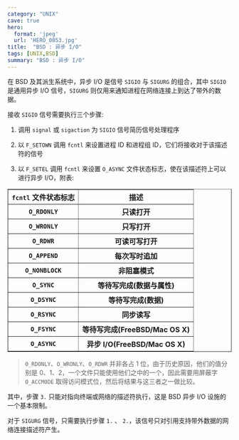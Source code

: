 ```yaml
---
category: "UNIX"
cave: true
hero:
  format: 'jpeg'
  url: 'HERO_0053.jpg'
title:  "BSD : 异步 I/O"
tags: [UNIX,BSD]
summary: "BSD : 异步 I/O"
---
```

在 BSD 及其派生系统中，异步 I/O 是信号 `SIGIO` 与 `SIGURG` 的组合，其中 `SIGIO` 是通用异步 I/O 信号，`SIGURG` 则仅用来通知进程在网络连接上到达了带外的数据。

接收 `SIGIO` 信号需要执行三个步骤:


1. 调用 `signal` 或 `sigaction` 为 `SIGIO` 信号简历信号处理程序

2. 以 `F_SETOWN` 调用 `fcntl` 来设置进程 ID 和进程组 ID，它们将接收对于该描述符的信号

3. 以 `F_SETEL` 调用 `fcntl` 来设置 `O_ASYNC` 文件状态标志，使在该描述符上可以进行异步 I/O，附表:


<center><table border="1" class="table table-bordered table-striped table-condensed">
<tr><th><code>fcntl</code> 文件状态标志</th><th>描述</th></tr>
<tr><th><code>O_RDONLY</code></th><th>只读打开</th></tr>
<tr><th><code>O_WRONLY</code></th><th>只写打开</th></tr>
<tr><th><code>O_RDWR</code></th><th>可读可写打开</th></tr>
<tr><th><code>O_APPEND</code></th><th>每次写时追加</th></tr>
<tr><th><code>O_NONBLOCK</code></th><th>非阻塞模式</th></tr>
<tr><th><code>O_SYNC</code></th><th>等待写完成(数据与属性)</th></tr>
<tr><th><code>O_DSYNC</code></th><th>等待写完成(数据)</th></tr>
<tr><th><code>O_RSYNC</code></th><th>同步读写</th></tr>
<tr><th><code>O_FSYNC</code></th><th>等待写完成(FreeBSD/Mac OS X)</th></tr>
<tr><th><code>O_ASYNC</code></th><th>异步 I/O(FreeBSD/Mac OS X)</th></tr>
</table></center>


> `O_RDONLY`、`O_WRONLY`、`O_RDWR` 并非各占 1 位，由于历史原因，他们的值分别是 0、1、2，一个文件只能使用他们之中的一个，因此需要用屏蔽字 `O_ACCMODE` 取得访问模式位，然后将结果与这三者之一做比较。


其中，步骤 `3.` 只能对指向终端或网络的描述符执行，这是 BSD 异步 I/O 设施的一个基本限制。


对于 `SIGURG` 信号，只需要执行步骤 `1.` 、 `2.`，该信号只对引用支持带外数据的网络连接描述符产生。





